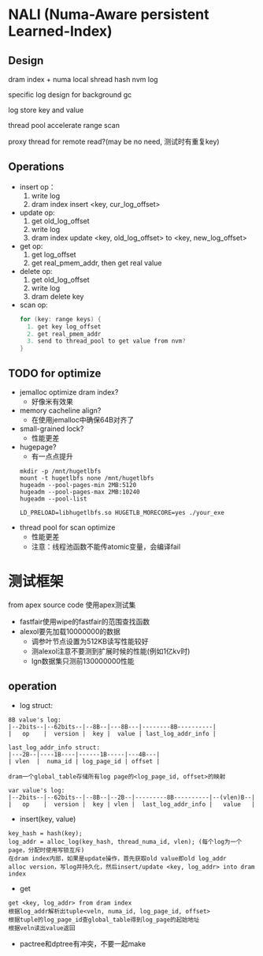 # NALI (Numa-Aware persistent Learned-Index)
## Design
  dram index + numa local shread hash nvm log

  specific log design for background gc
  
  log store key and value

  thread pool accelerate range scan

  proxy thread for remote read?(may be no need, 测试时有重复key)

## Operations
  - insert op：
    1. write log
    2. dram index insert <key, cur_log_offset>
  - update op:
    1. get old_log_offset
    2. write log
    2. dram index update <key, old_log_offset> to <key, new_log_offset>
  - get op:
    1. get log_offset
    2. get real_pmem_addr, then get real value
  - delete op:
    1. get old_log_offset
    2. write log
    2. dram delete key
  - scan op:
    ```c++
    for (key: range keys) {
      1. get key log_offset
      2. get real_pmem_addr
      3. send to thread_pool to get value from nvm?
    }
    ```
## TODO for optimize
  - jemalloc optimize dram index?
    - 好像米有效果
  - memory cacheline align?
    - 在使用jemalloc中确保64B对齐了
  - small-grained lock?
    - 性能更差
  - hugepage?
    - 有一点点提升
    ```shell
    mkdir -p /mnt/hugetlbfs
    mount -t hugetlbfs none /mnt/hugetlbfs
    hugeadm --pool-pages-min 2MB:5120
    hugeadm --pool-pages-max 2MB:10240
    hugeadm --pool-list

    LD_PRELOAD=libhugetlbfs.so HUGETLB_MORECORE=yes ./your_exe
    ```
  - thread pool for scan optimize
    - 性能更差
    - 注意：线程池函数不能传atomic变量，会编译fail
# 测试框架
from apex source code
使用apex测试集

 - fastfair使用wipe的fastfair的范围查找函数
 - alexol要先加载10000000的数据
   - 调参叶节点设置为512KB读写性能较好
   - 测alexol注意不要测到扩展时候的性能(例如1亿kv时)
   - lgn数据集只测前130000000性能


## operation
- log struct:
```
8B value's log:
|--2bits--|--62bits--|--8B--|---8B---|--------8B----------|
|   op    |  version |  key |  value | last_log_addr_info |

last_log_addr_info struct:
|---2B--|----1B----|------1B-----|---4B---|
| vlen  |  numa_id | log_page_id | offset |

dram一个global_table存储所有log page的<log_page_id, offset>的映射

var value's log:
|--2bits--|--62bits--|--8B--|--2B--|---------8B----------|--(vlen)B--|
|   op    |  version |  key | vlen |  last_log_addr_info |   value   |
```
- insert(key, value)
```
key_hash = hash(key);
log_addr = alloc_log(key_hash, thread_numa_id, vlen); (每个log为一个page，分配时使用写锁互斥)
在dram index内部，如果是update操作，首先获取old value即old log_addr
alloc version，写log并持久化，然后insert/update <key, log_addr> into dram index
```

- get
```
get <key, log_addr> from dram index
根据log_addr解析出tuple<veln, numa_id, log_page_id, offset>
根据tuple的log_page_id查global_table得到log_page的起始地址
根据veln读出value返回
```

- pactree和dptree有冲突，不要一起make